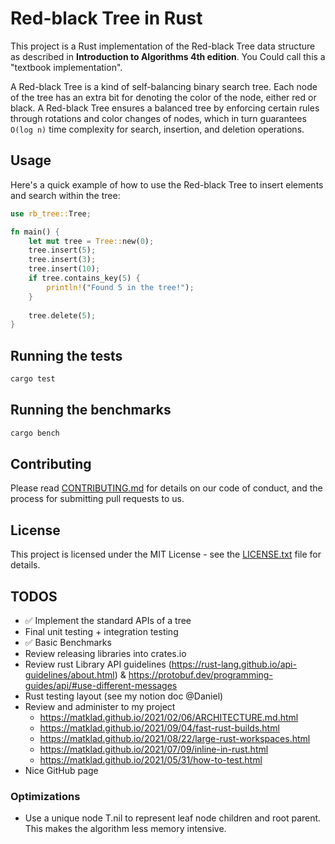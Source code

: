 # Red-black Tree in Rust

This project is a Rust implementation of the Red-black Tree
data structure as described in __Introduction to Algorithms 4th edition__. 
You Could call this a "textbook implementation". 

A Red-black Tree is a kind of self-balancing binary search tree.
Each node of the tree has an extra bit for denoting the color 
of the node, either red or black. A Red-black Tree ensures a 
balanced tree by enforcing certain rules through rotations and
color changes of nodes, which in turn guarantees `O(log n)` time
complexity for search, insertion, and deletion operations.

## Usage
Here's a quick example of how to use the Red-black Tree to 
insert elements and search within the tree:

```rust
use rb_tree::Tree;

fn main() {
    let mut tree = Tree::new(0); 
    tree.insert(5);
    tree.insert(3);
    tree.insert(10);
    if tree.contains_key(5) {
        println!("Found 5 in the tree!");
    }
    
    tree.delete(5);
}
```

## Running the tests

```bash
cargo test
```

## Running the benchmarks

```bash
cargo bench
```

## Contributing

Please read [CONTRIBUTING.md](CONTRIBUTING.MD) for details on our code of conduct, and the process for submitting pull requests to us.

## License
This project is licensed under the MIT License - see the [LICENSE.txt](LICENSE.txt) file for details.


## TODOS

- ✅ Implement the standard APIs of a tree
- Final unit testing + integration testing
- ✅ Basic Benchmarks
- Review releasing libraries into crates.io
- Review rust Library API guidelines (https://rust-lang.github.io/api-guidelines/about.html) & https://protobuf.dev/programming-guides/api/#use-different-messages
- Rust testing layout (see my notion doc @Daniel)
- Review and administer to my project
  - https://matklad.github.io/2021/02/06/ARCHITECTURE.md.html
  - https://matklad.github.io/2021/09/04/fast-rust-builds.html
  - https://matklad.github.io/2021/08/22/large-rust-workspaces.html
  - https://matklad.github.io/2021/07/09/inline-in-rust.html
  - https://matklad.github.io/2021/05/31/how-to-test.html
- Nice GitHub page

### Optimizations
    
- Use a unique node T.nil to represent leaf node children and root parent. This makes the algorithm less memory intensive.

